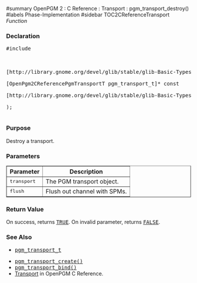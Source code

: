 ﻿#summary OpenPGM 2 : C Reference : Transport : pgm\_transport\_destroy()
#labels Phase-Implementation
#sidebar TOC2CReferenceTransport
_Function_
### Declaration ###
<pre>
#include <pgm/pgm.h><br>
<br>
[http://library.gnome.org/devel/glib/stable/glib-Basic-Types.html#gboolean gboolean] *pgm_transport_destroy* (<br>
[OpenPgm2CReferencePgmTransportT pgm_transport_t]* const    transport,<br>
[http://library.gnome.org/devel/glib/stable/glib-Basic-Types.html#gboolean gboolean]                  flush<br>
);<br>
</pre>

### Purpose ###
Destroy a transport.

### Parameters ###

<table cellpadding='5' border='1' cellspacing='0'>
<tr>
<th>Parameter</th>
<th>Description</th>
</tr>
<tr>
<td><tt>transport</tt></td>
<td>The PGM transport object.</td>
</tr><tr>
<td><tt>flush</tt></td>
<td>Flush out channel with SPMs.</td>
</tr>
</table>

### Return Value ###
On success, returns <tt><a href='http://library.gnome.org/devel/glib/stable/glib-Standard-Macros.html#TRUE--CAPS'>TRUE</a></tt>.  On invalid parameter, returns <tt><a href='http://library.gnome.org/devel/glib/stable/glib-Standard-Macros.html#FALSE--CAPS'>FALSE</a></tt>.

### See Also ###
  * <tt><a href='OpenPgm2CReferencePgmTransportT.md'>pgm_transport_t</a></tt><br>
<ul><li><tt><a href='OpenPgm2CReferencePgmTransportCreate.md'>pgm_transport_create()</a></tt><br>
</li><li><tt><a href='OpenPgm2CReferencePgmTransportBind.md'>pgm_transport_bind()</a></tt><br>
</li><li><a href='OpenPgm2CReferenceTransport.md'>Transport</a> in OpenPGM C Reference.